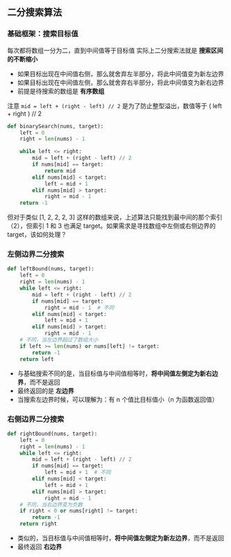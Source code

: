## 二分搜索算法

### 基础框架：搜索目标值

每次都将数组一分为二，直到中间值等于目标值
实际上二分搜索法就是 **搜索区间的不断缩小**
- 如果目标出现在中间值右侧，那么就舍弃左半部分，将此中间值变为新左边界
- 如果目标出现在中间值左侧，那么就舍弃右半部分，将此中间值变为新右边界
- 前提是待搜索的数组是 **有序数组**

注意 `mid = left + (right - left) // 2` 是为了防止整型溢出，数值等于 ( left + right ) // 2

```python
def binarySearch(nums, target):
    left = 0
    right = len(nums) - 1

    while left <= right:
        mid = left + (right - left) // 2
        if nums[mid] == target:
            return mid
        elif nums[mid] < target:
            left = mid + 1
        elif nums[mid] > target:
            right = mid - 1
    return -1
```

但对于类似 [1, 2, 2, 2, 3] 这样的数组来说，上述算法只能找到最中间的那个索引（2），但索引 1 和 3 也满足 target。如果需求是寻找数组中左侧或右侧边界的 target，该如何处理？

### 左侧边界二分搜索

```python
def leftBound(nums, target):
    left = 0
    right = len(nums) - 1
    while left <= right:
        mid = left + (right - left) // 2
        if nums[mid] == target:
            right = mid - 1  # 不同
        elif nums[mid] < target:
            left = mid + 1
        elif nums[mid] > target:
            right = mid - 1
    # 不同，当左边界超过了数组大小
    if left >= len(nums) or nums[left] != target:
        return -1
    return left
```

- 与基础搜索不同的是，当目标值与中间值相等时，**将中间值左侧定为新右边界**，而不是返回
- 最终返回的是 **左边界**
- 当搜索左边界时候，可以理解为：有 n 个值比目标值小（n 为函数返回值）

### 右侧边界二分搜索

```python
def rightBound(nums, target):
    left = 0
    right = len(nums) - 1
    while left <= right:
        mid = left + (right - left) // 2
        if nums[mid] == target:
            left = mid + 1  # 不同
        elif nums[mid] < target:
            left = mid + 1
        elif nums[mid] > target:
            right = mid - 1
    # 不同，当右边界变为负数
    if right < 0 or nums[right] != target:
        return -1
    return right
```

- 类似的，当目标值与中间值相等时，**将中间值左侧定为新左边界**，而不是返回
- 最终返回 **右边界**

